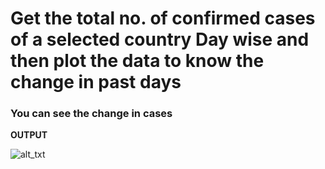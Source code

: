 # Get the total no. of confirmed cases of a selected country Day wise and then plot the data to know the change in past days
###  You can see the change in cases

**OUTPUT**

![alt_txt](https://github.com/sumyak/COVID-19/blob/master/task%202/Screenshot%20(276).png?raw=true)


